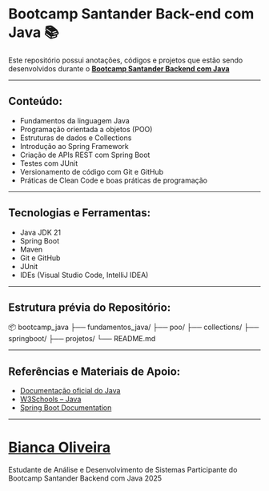 # Bootcamp Santander Back-end com Java 📚

Este repositório possui anotações, códigos e projetos que estão sendo desenvolvidos durante o [**Bootcamp Santander Backend com Java**](https://web.dio.me/track/fbf007ec-42df-4c8b-af3d-e8dea9448693)

---

## Conteúdo:

- Fundamentos da linguagem Java
- Programação orientada a objetos (POO)
- Estruturas de dados e Collections
- Introdução ao Spring Framework
- Criação de APIs REST com Spring Boot
- Testes com JUnit
- Versionamento de código com Git e GitHub
- Práticas de Clean Code e boas práticas de programação

---

## Tecnologias e Ferramentas:

- Java JDK 21
- Spring Boot
- Maven
- Git e GitHub
- JUnit
- IDEs (Visual Studio Code, IntelliJ IDEA)

---

## Estrutura prévia do Repositório:

📦 bootcamp_java
├── fundamentos_java/
├── poo/
├── collections/
├── springboot/
├── projetos/
└── README.md

---

## Referências e Materiais de Apoio:

- [Documentação oficial do Java](https://docs.oracle.com/en/java/)
- [W3Schools – Java](https://www.w3schools.com/java/)
- [Spring Boot Documentation](https://spring.io/projects/spring-boot)

---

# [**Bianca Oliveira**](https://www.linkedin.com/in/bianca-d-oliveira/)
Estudante de Análise e Desenvolvimento de Sistemas
Participante do Bootcamp Santander Backend com Java 2025